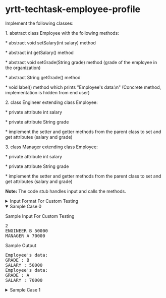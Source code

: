 # yrtt-techtask-employee-profile

<div class="ps-content-wrapper-v0">
<p>Implement the following classes:</p>

<p> </p>

<p>1. abstract class Employee with the following methods:</p>

<p>   * abstract void setSalary(int salary) method</p>

<p>   * abstract int getSalary() method</p>

<p>   * abstract void setGrade(String grade) method (grade of the employee in the organization)</p>

<p>   * abstract String getGrade() method</p>

<p>   * void label() method which prints "Employee's data:\n" (Concrete method, implementation is hidden from end user)</p>

<p> </p>

<p>2. class Engineer extending class Employee:</p>

<p>  * private attribute int salary</p>

<p>  * private attribute String grade</p>

<p>  * implement the setter and getter methods from the parent class to set and get attributes (salary and grade)</p>

<p> </p>

<p>3. class Manager extending class Employee:</p>

<p>  * private attribute int salary</p>

<p>  * private attribute String grade</p>

<p>  * implement the setter and getter methods from the parent class to set and get attributes (salary and grade)</p>

<p> </p>

<p><strong>Note:</strong> The code stub handles input and calls the methods.</p>

<p> </p>
<!-- <StartOfInputFormat> DO NOT REMOVE THIS LINE-->

<details><summary class="section-title">Input Format For Custom Testing</summary>

<div class="collapsable-details">
<p>The first line contains an integer, <em>n</em>, that denotes the number of employees to be instantiated.<br>
Each line <em>i</em> of the <em>n</em> subsequent lines (where <em>0 ≤ i &lt; n</em>) contains 3 variables.</p>

<p>TYPE_OF_EMPLOYEE GRADE SALARY</p>
</div>
</details>
<!-- </StartOfInputFormat> DO NOT REMOVE THIS LINE-->

<details open="open"><summary class="section-title">Sample Case 0</summary>

<div class="collapsable-details">
<p class="section-title">Sample Input For Custom Testing</p>

<pre>
2
ENGINEER B 50000
MANAGER A 70000
</pre>

<p class="section-title">Sample Output</p>

<pre>
Employee's data:
GRADE : B
SALARY : 50000
Employee's data:
GRADE : A
SALARY : 70000
</pre>

<p> </p>
</div>
</details>

<details><summary class="section-title">Sample Case 1</summary>

<div class="collapsable-details">
<p class="section-title">Sample Input For Custom Testing</p>

<pre>
3
ENGINEER B 50000
MANAGER A 70000
MANAGER A 90000 </pre>

<p class="section-title">Sample Output</p>

<pre>
Employee's data:
GRADE : B
SALARY : 50000
Employee's data:
GRADE : A
SALARY : 70000
Employee's data:
GRADE : A
SALARY : 90000
</pre>
</div>
</details>
</div>
</div></div></section></div></div></div>
